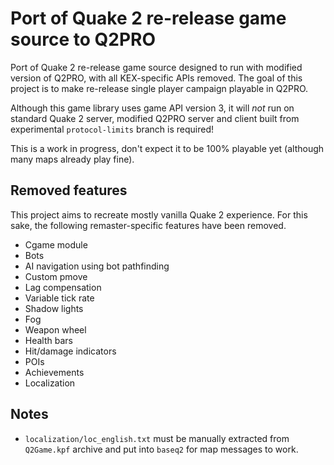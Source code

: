 # Port of Quake 2 re-release game source to Q2PRO

Port of Quake 2 re-release game source designed to run with modified version of
Q2PRO, with all KEX-specific APIs removed. The goal of this project is to make
re-release single player campaign playable in Q2PRO.

Although this game library uses game API version 3, it will *not* run on
standard Quake 2 server, modified Q2PRO server and client built from
experimental `protocol-limits` branch is required!

This is a work in progress, don't expect it to be 100% playable yet (although
many maps already play fine).

## Removed features

This project aims to recreate mostly vanilla Quake 2 experience. For this sake,
the following remaster-specific features have been removed.

* Cgame module
* Bots
* AI navigation using bot pathfinding
* Custom pmove
* Lag compensation
* Variable tick rate
* Shadow lights
* Fog
* Weapon wheel
* Health bars
* Hit/damage indicators
* POIs
* Achievements
* Localization

## Notes

* `localization/loc_english.txt` must be manually extracted from `Q2Game.kpf`
  archive and put into `baseq2` for map messages to work.
